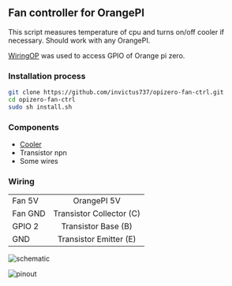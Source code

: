 
## Fan controller for OrangePI
This script measures temperature of cpu and turns on/off cooler if necessary.
Should work with any OrangePI.

[WiringOP](https://github.com/orangepi-xunlong/wiringOP.git) was used to access GPIO of Orange pi zero.


### Installation process
```bash
git clone https://github.com/invictus737/opizero-fan-ctrl.git
cd opizero-fan-ctrl
sudo sh install.sh
```

### Components
* [Cooler](https://www.tme.eu/ro/details/ha40101v4-a99-a/ventilatoare-dc-12v/sunon/ha40101v4-1000u-a99)
* Transistor npn
* Some wires

### Wiring
|               |                           |
| ------------- |:-------------------------:|
| Fan 5V        | OrangePI 5V               |
| Fan GND       | Transistor Collector (C)  |
| GPIO 2        | Transistor Base (B)       | 
| GND           | Transistor Emitter (E)    |

![schematic](https://github.com/invictus737/opizero-fan-ctrl/blob/master/img/schematica.png?raw=true)

![pinout](https://github.com/invictus737/opizero-fan-ctrl/blob/master/img/1033818249.jpg?raw=true)



